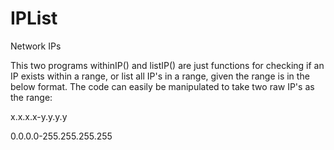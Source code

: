 IPList
======

Network IPs

This two programs withinIP() and listIP() are just functions for checking if an IP exists within a range, or list all IP's in a range, given the range is in the below format. The code can easily be manipulated to take two raw IP's as the range:


x.x.x.x-y.y.y.y

0.0.0.0-255.255.255.255




